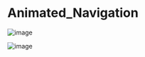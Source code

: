 # Animated_Navigation


![image](https://github.com/NihalSisodiya/Animated_Navigation/assets/139050214/b87c3878-fcdf-4038-914e-1352c877e5ba)



![image](https://github.com/NihalSisodiya/Animated_Navigation/assets/139050214/6aeb2b0e-a1f8-46be-b8d6-f3fd8eec3768)
